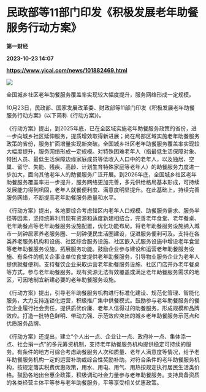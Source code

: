 # 民政部等11部门印发《积极发展老年助餐服务行动方案》
**第一财经**

**2023-10-23 14:07**

**https://www.yicai.com/news/101882469.html**

![](https://imgcdn.yicai.com/uppics/slides/2023/10/9458496f9bf05fe73ecceb9b2f818fe0.jpg)

全国城乡社区老年助餐服务覆盖率实现较大幅度提升，服务网络形成一定规模。

10月23日，民政部、国家发展改革委、财政部等11部门印发《积极发展老年助餐服务行动方案》(以下简称《行动方案》)。

《行动方案》提出，到2025年底，已在全区域实施老年助餐服务政策的省份，进一步向城乡社区延伸服务，提质增效取得新进展；尚在局部区域实施老年助餐服务政策的省份，服务扩面增量实现新突破。全国城乡社区老年助餐服务覆盖率实现较大幅度提升，服务网络形成一定规模。对特殊困难老年人（指最低生活保障对象、特困人员、最低生活保障边缘家庭成员等低收入人口中的老年人，以及独居、空巢、留守、失能、残疾、高龄、计划生育特殊家庭等老年人）的助餐服务力度进一步加大，面向其他老年人的助餐服务广泛开展。到2026年底，全国城乡社区老年助餐服务覆盖率进一步提升，服务网络更加完善，多元供给格局基本形成，可持续发展能力得到巩固，老年人就餐便利度、满意度明显提升。在此基础上，持续完善服务网络，不断提高老年助餐服务质量和水平。

《行动方案》提出，各地要综合考虑辖区内老年人口规模、助餐服务需求、服务半径等因素，坚持统筹利用现有资源和适度新建相结合，完善老年食堂、老年餐桌、老年助餐点等老年助餐服务设施配置，优化功能布局。将老年助餐服务设施纳入城市一刻钟居家养老服务圈、一刻钟便民生活圈建设，促进服务便利可及。支持在各类养老服务机构和设施、社区综合服务设施、社区嵌入式服务设施中增设老年食堂等老年助餐服务设施，拓展服务功能。鼓励企业参与建设和运营老年助餐服务设施、有条件的机关企事业单位食堂提供老年助餐服务，引导物业服务企业为老年人提供就餐便利。支持餐饮企业采取运营老年助餐服务设施、社区门店开办老年餐桌等方式，参与老年助餐服务。现有资源无法有效覆盖或满足老年助餐服务需求的地区，可因地制宜新建必要的老年助餐服务设施。

《行动方案》提出，引导老年助餐服务机构进行标准化建设、规范化管理、智能化服务，大力支持连锁化运营，积极推广集中供餐模式。鼓励参与老年助餐服务的餐饮企业履行社会责任，提供质优价廉、老年人信得过的助餐服务，形成规模和品牌效应。打造一批特色鲜明、带动力强、示范效应突出的城乡老年助餐服务示范点和优质服务品牌。

《行动方案》还提出，建立“个人出一点、企业让一点、政府补一点、集体添一点、社会捐一点”的多元筹资机制，支持老年助餐服务机构提供稳定可持续的服务。有条件的地方可综合考虑助餐服务人次和质量、老年人满意度等情况，给予老年助餐服务机构一定的运营补助或综合性奖励补助。对符合条件的老年助餐服务机构，按规定落实税费优惠政策，用水、用电、用气、用热按规定执行居民生活类价格。鼓励各地出台惠企政策，积极调动社会力量参与老年助餐服务。支持具备资质的各类经营主体平等参与老年助餐服务，平等享受相关优惠政策。